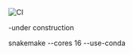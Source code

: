 ![CI](https://img.shields.io/github/actions/workflow/status/benson1231/snakemake-rnaseq/main.yml?branch=main)

-under construction


snakemake --cores 16 --use-conda